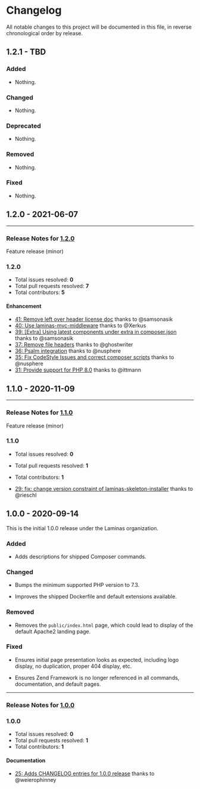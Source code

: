 # Changelog

All notable changes to this project will be documented in this file, in reverse chronological order by release.

## 1.2.1 - TBD

### Added

- Nothing.

### Changed

- Nothing.

### Deprecated

- Nothing.

### Removed

- Nothing.

### Fixed

- Nothing.

## 1.2.0 - 2021-06-07


-----

### Release Notes for [1.2.0](https://github.com/laminas/laminas-mvc-skeleton/milestone/6)

Feature release (minor)

### 1.2.0

- Total issues resolved: **0**
- Total pull requests resolved: **7**
- Total contributors: **5**

#### Enhancement

 - [41: Remove left over header license doc](https://github.com/laminas/laminas-mvc-skeleton/pull/41) thanks to @samsonasik
 - [40: Use laminas-mvc-middleware](https://github.com/laminas/laminas-mvc-skeleton/pull/40) thanks to @Xerkus
 - [39: &#91;Extra&#93; Using latest components under extra in composer.json](https://github.com/laminas/laminas-mvc-skeleton/pull/39) thanks to @samsonasik
 - [37: Remove file headers](https://github.com/laminas/laminas-mvc-skeleton/pull/37) thanks to @ghostwriter
 - [36: Psalm integration](https://github.com/laminas/laminas-mvc-skeleton/pull/36) thanks to @nusphere
 - [35: Fix CodeStyle Issues and correct composer scripts](https://github.com/laminas/laminas-mvc-skeleton/pull/35) thanks to @nusphere
 - [31: Provide support for PHP 8.0](https://github.com/laminas/laminas-mvc-skeleton/pull/31) thanks to @ittmann

## 1.1.0 - 2020-11-09


-----

### Release Notes for [1.1.0](https://github.com/laminas/laminas-mvc-skeleton/milestone/3)

Feature release (minor)

### 1.1.0

- Total issues resolved: **0**
- Total pull requests resolved: **1**
- Total contributors: **1**

 - [29: fix: change version constraint of laminas-skeleton-installer](https://github.com/laminas/laminas-mvc-skeleton/pull/29) thanks to @rieschl

## 1.0.0 - 2020-09-14

This is the initial 1.0.0 release under the Laminas organization.

### Added

- Adds descriptions for shipped Composer commands.

### Changed

- Bumps the minimum supported PHP version to 7.3.

- Improves the shipped Dockerfile and default extensions available.

### Removed

- Removes the `public/index.html` page, which could lead to display of the default Apache2 landing page.

### Fixed

- Ensures initial page presentation looks as expected, including logo display, no duplication, proper 404 display, etc.

- Ensures Zend Framework is no longer referenced in all commands, documentation, and default pages.


-----

### Release Notes for [1.0.0](https://github.com/laminas/laminas-mvc-skeleton/milestone/1)



### 1.0.0

- Total issues resolved: **0**
- Total pull requests resolved: **1**
- Total contributors: **1**

#### Documentation

 - [25: Adds CHANGELOG entries for 1.0.0 release](https://github.com/laminas/laminas-mvc-skeleton/pull/25) thanks to @weierophinney

